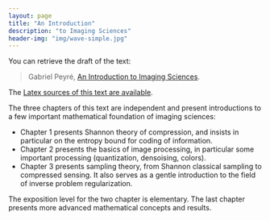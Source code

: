 ```yaml
---
layout: page
title: "An Introduction"
description: "to Imaging Sciences"
header-img: "img/wave-simple.jpg"
---
```


You can retrieve the draft of the text:

> Gabriel Peyré, [An Introduction to Imaging Sciences](book-basics-sources/IntroImaging.pdf).

The [Latex sources of this text are available](https://github.com/mathematical-tours/mathematical-tours.github.io/tree/master/book-basics-sources).

The three chapters of this text are independent and present introductions to a few important mathematical foundation of imaging sciences:

- Chapter 1 presents Shannon theory of compression, and insists in particular on the entropy bound for coding of information.
- Chapter 2 presents the basics of image processing, in particular some important processing (quantization, densoising, colors).
- Chapter 3 presents sampling theory, from Shannon classical sampling to compressed sensing. It also serves as a gentle introduction to the field of inverse problem regularization.

The exposition level for the two chapter is elementary. The last chapter presents more advanced mathematical concepts and results.
